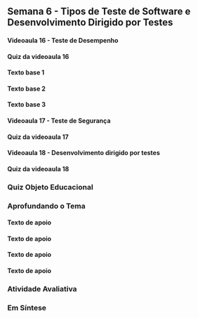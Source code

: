 ## Semana 6 - Tipos de Teste de Software e Desenvolvimento Dirigido por Testes

#### Videoaula 16 - Teste de Desempenho

#### Quiz da videoaula 16

#### Texto base 1

#### Texto base 2

#### Texto base 3

#### Videoaula 17 - Teste de Segurança

#### Quiz da videoaula 17

#### Videoaula 18 - Desenvolvimento dirigido por testes

#### Quiz da videoaula 18

### Quiz Objeto Educacional

### Aprofundando o Tema
#### Texto de apoio
#### Texto de apoio
#### Texto de apoio
#### Texto de apoio

### Atividade Avaliativa

### Em Síntese